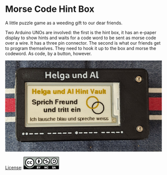Morse Code Hint Box
===================

A little puzzle game as a weeding gift to our dear friends.

Two Arduino UNOs are involved: the first is the hint box, it has an e-paper
display to show hints and waits for a code word to be sent as morse code over a
wire. It has a three pin connector. The second is what our friends get to
program themselves. They need to hook it up to the box and morse the
codeword. As code, by a button, however.

![Hint box after powering up](/images/box_with_hint.jpg)

[License](LICENSE.txt): ![Creative Commons BY-NC-SA](images/cc-by-nc-sa.png)
